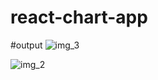 # react-chart-app

#output
![img_3](https://github.com/nishu0123/react-chart-app/assets/72210951/1507b091-0f82-4c9a-87ed-86da6e353287)

![img_2](https://github.com/nishu0123/react-chart-app/assets/72210951/6cbc053e-c316-4284-8652-ab0e6537d06e)

